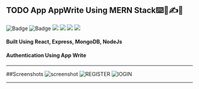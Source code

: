 ## TODO App AppWrite Using MERN Stack⌨️📃✍🔤

![Badge](https://img.shields.io/badge/Manas--Ranjan--Murmu-MERN_STACK--Project-blue) ![Badge](https://img.shields.io/badge/LCO-Full%20Stack%20Javascript%20Bootcamp-orange)
![](https://img.shields.io/badge/React_Js-Node_JS-green) ![](https://img.shields.io/badge/JAVASCRIPT-red)
![](https://img.shields.io/badge/MongoDB-Express_Js-yellow) ![](https://img.shields.io/badge/AppWrite-red)

#### Built Using React, Express, MongoDB, NodeJs

#### Authentication Using App Write

---

##Screenshots
![screenshot](https://user-images.githubusercontent.com/63970395/205559206-4a1210eb-681d-489d-9550-8cc99952a722.png)
![REGISTER](https://user-images.githubusercontent.com/63970395/205559454-b10d6e02-5e9c-480f-8b60-a1715bfbc3de.png)
![lOGIN](https://user-images.githubusercontent.com/63970395/205559461-5c8467cd-6fef-4e2d-a13b-f2837c442524.png)

---

